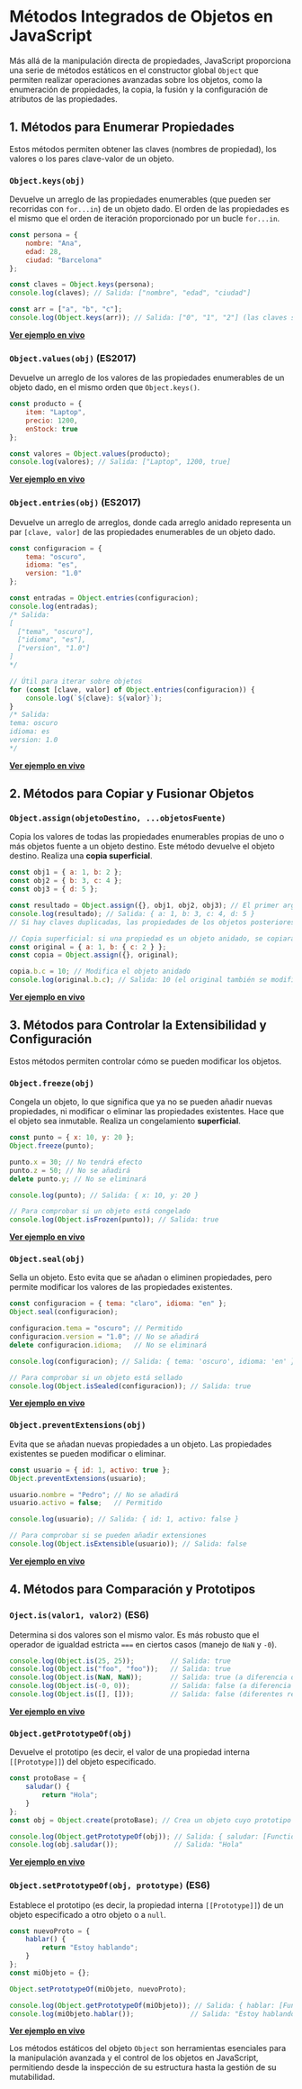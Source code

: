 # Métodos Integrados de Objetos en JavaScript

Más allá de la manipulación directa de propiedades, JavaScript proporciona una serie de métodos estáticos en el constructor global `Object` que permiten realizar operaciones avanzadas sobre los objetos, como la enumeración de propiedades, la copia, la fusión y la configuración de atributos de las propiedades.

## 1. Métodos para Enumerar Propiedades

Estos métodos permiten obtener las claves (nombres de propiedad), los valores o los pares clave-valor de un objeto.

### `Object.keys(obj)`

Devuelve un arreglo de las propiedades enumerables (que pueden ser recorridas con `for...in`) de un objeto dado. El orden de las propiedades es el mismo que el orden de iteración proporcionado por un bucle `for...in`.

```javascript
const persona = {
    nombre: "Ana",
    edad: 28,
    ciudad: "Barcelona"
};

const claves = Object.keys(persona);
console.log(claves); // Salida: ["nombre", "edad", "ciudad"]

const arr = ["a", "b", "c"];
console.log(Object.keys(arr)); // Salida: ["0", "1", "2"] (las claves son los índices)
```

**[Ver ejemplo en vivo](https://playcode.io/2454841)**

### `Object.values(obj)` (ES2017)

Devuelve un arreglo de los valores de las propiedades enumerables de un objeto dado, en el mismo orden que `Object.keys()`.

```javascript
const producto = {
    item: "Laptop",
    precio: 1200,
    enStock: true
};

const valores = Object.values(producto);
console.log(valores); // Salida: ["Laptop", 1200, true]
```

**[Ver ejemplo en vivo](https://playcode.io/2454843)**

### `Object.entries(obj)` (ES2017)

Devuelve un arreglo de arreglos, donde cada arreglo anidado representa un par `[clave, valor]` de las propiedades enumerables de un objeto dado.

```javascript
const configuracion = {
    tema: "oscuro",
    idioma: "es",
    version: "1.0"
};

const entradas = Object.entries(configuracion);
console.log(entradas);
/* Salida:
[
  ["tema", "oscuro"],
  ["idioma", "es"],
  ["version", "1.0"]
]
*/

// Útil para iterar sobre objetos
for (const [clave, valor] of Object.entries(configuracion)) {
    console.log(`${clave}: ${valor}`);
}
/* Salida:
tema: oscuro
idioma: es
version: 1.0
*/
```

**[Ver ejemplo en vivo](https://playcode.io/2454845)**

## 2. Métodos para Copiar y Fusionar Objetos

### `Object.assign(objetoDestino, ...objetosFuente)`

Copia los valores de todas las propiedades enumerables propias de uno o más objetos fuente a un objeto destino. Este método devuelve el objeto destino. Realiza una **copia superficial**.

```javascript
const obj1 = { a: 1, b: 2 };
const obj2 = { b: 3, c: 4 };
const obj3 = { d: 5 };

const resultado = Object.assign({}, obj1, obj2, obj3); // El primer argumento es un objeto vacío para no modificar obj1
console.log(resultado); // Salida: { a: 1, b: 3, c: 4, d: 5 }
// Si hay claves duplicadas, las propiedades de los objetos posteriores sobrescriben a las anteriores.

// Copia superficial: si una propiedad es un objeto anidado, se copiará la referencia
const original = { a: 1, b: { c: 2 } };
const copia = Object.assign({}, original);

copia.b.c = 10; // Modifica el objeto anidado
console.log(original.b.c); // Salida: 10 (el original también se modifica)
```

**[Ver ejemplo en vivo](https://playcode.io/2454847)**

## 3. Métodos para Controlar la Extensibilidad y Configuración

Estos métodos permiten controlar cómo se pueden modificar los objetos.

### `Object.freeze(obj)`

Congela un objeto, lo que significa que ya no se pueden añadir nuevas propiedades, ni modificar o eliminar las propiedades existentes. Hace que el objeto sea inmutable. Realiza un congelamiento **superficial**.

```javascript
const punto = { x: 10, y: 20 };
Object.freeze(punto);

punto.x = 30; // No tendrá efecto
punto.z = 50; // No se añadirá
delete punto.y; // No se eliminará

console.log(punto); // Salida: { x: 10, y: 20 }

// Para comprobar si un objeto está congelado
console.log(Object.isFrozen(punto)); // Salida: true
```

**[Ver ejemplo en vivo](https://playcode.io/2454853)**

### `Object.seal(obj)`

Sella un objeto. Esto evita que se añadan o eliminen propiedades, pero permite modificar los valores de las propiedades existentes.

```javascript
const configuracion = { tema: "claro", idioma: "en" };
Object.seal(configuracion);

configuracion.tema = "oscuro"; // Permitido
configuracion.version = "1.0"; // No se añadirá
delete configuracion.idioma;   // No se eliminará

console.log(configuracion); // Salida: { tema: 'oscuro', idioma: 'en' }

// Para comprobar si un objeto está sellado
console.log(Object.isSealed(configuracion)); // Salida: true
```

**[Ver ejemplo en vivo](https://playcode.io/2454855)**

### `Object.preventExtensions(obj)`

Evita que se añadan nuevas propiedades a un objeto. Las propiedades existentes se pueden modificar o eliminar.

```javascript
const usuario = { id: 1, activo: true };
Object.preventExtensions(usuario);

usuario.nombre = "Pedro"; // No se añadirá
usuario.activo = false;   // Permitido

console.log(usuario); // Salida: { id: 1, activo: false }

// Para comprobar si se pueden añadir extensiones
console.log(Object.isExtensible(usuario)); // Salida: false
```

**[Ver ejemplo en vivo](https://playcode.io/2454857)**

## 4. Métodos para Comparación y Prototipos

### `Oject.is(valor1, valor2)` (ES6)

Determina si dos valores son el mismo valor. Es más robusto que el operador de igualdad estricta `===` en ciertos casos (manejo de `NaN` y `-0`).

```javascript
console.log(Object.is(25, 25));         // Salida: true
console.log(Object.is("foo", "foo"));   // Salida: true
console.log(Object.is(NaN, NaN));       // Salida: true (a diferencia de NaN === NaN, que es false)
console.log(Object.is(-0, 0));          // Salida: false (a diferencia de -0 === 0, que es true)
console.log(Object.is([], []));         // Salida: false (diferentes referencias)
```

**[Ver ejemplo en vivo](https://playcode.io/2454861)**

### `Object.getPrototypeOf(obj)`

Devuelve el prototipo (es decir, el valor de una propiedad interna `[[Prototype]]`) del objeto especificado.

```javascript
const protoBase = {
    saludar() {
        return "Hola";
    }
};
const obj = Object.create(protoBase); // Crea un objeto cuyo prototipo es protoBase

console.log(Object.getPrototypeOf(obj)); // Salida: { saludar: [Function: saludar] }
console.log(obj.saludar());              // Salida: "Hola"
```

**[Ver ejemplo en vivo](https://playcode.io/2454862)**

### `Object.setPrototypeOf(obj, prototype)` (ES6)

Establece el prototipo (es decir, la propiedad interna `[[Prototype]]`) de un objeto especificado a otro objeto o a `null`.

```javascript
const nuevoProto = {
    hablar() {
        return "Estoy hablando";
    }
};
const miObjeto = {};

Object.setPrototypeOf(miObjeto, nuevoProto);

console.log(Object.getPrototypeOf(miObjeto)); // Salida: { hablar: [Function: hablar] }
console.log(miObjeto.hablar());              // Salida: "Estoy hablando"
```

**[Ver ejemplo en vivo](https://playcode.io/2454869)**

Los métodos estáticos del objeto `Object` son herramientas esenciales para la manipulación avanzada y el control de los objetos en JavaScript, permitiendo desde la inspección de su estructura hasta la gestión de su mutabilidad.